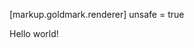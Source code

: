 [markup.goldmark.renderer]
unsafe = true
<!DOCTYPE html>
<html>
  <head>
    <title>This is a title</title>
  </head>
  <body>
    <p>Hello world!</p>
    <a href="Disclamer.html">
  </body>
</html>
